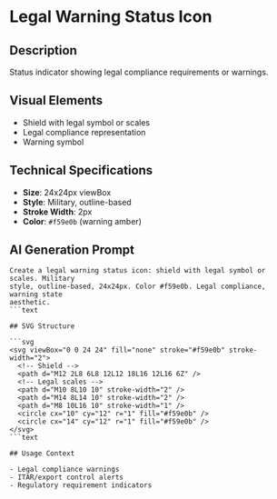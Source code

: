 # Legal Warning Status Icon

## Description

Status indicator showing legal compliance requirements or warnings.

## Visual Elements

- Shield with legal symbol or scales
- Legal compliance representation
- Warning symbol

## Technical Specifications

- **Size**: 24x24px viewBox
- **Style**: Military, outline-based
- **Stroke Width**: 2px
- **Color**: `#f59e0b` (warning amber)

## AI Generation Prompt

```text
Create a legal warning status icon: shield with legal symbol or scales. Military
style, outline-based, 24x24px. Color #f59e0b. Legal compliance, warning state
aesthetic.
```text

## SVG Structure

```svg
<svg viewBox="0 0 24 24" fill="none" stroke="#f59e0b" stroke-width="2">
  <!-- Shield -->
  <path d="M12 2L8 6L8 12L12 18L16 12L16 6Z" />
  <!-- Legal scales -->
  <path d="M10 8L10 10" stroke-width="2" />
  <path d="M14 8L14 10" stroke-width="2" />
  <path d="M8 10L16 10" stroke-width="1" />
  <circle cx="10" cy="12" r="1" fill="#f59e0b" />
  <circle cx="14" cy="12" r="1" fill="#f59e0b" />
</svg>
```text

## Usage Context

- Legal compliance warnings
- ITAR/export control alerts
- Regulatory requirement indicators
